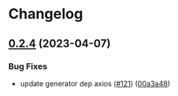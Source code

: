 # Changelog

## [0.2.4](https://github.com/marianfoo/ui5-cc-excelUpload/compare/generator-ui5-excelupload-v0.2.3...generator-ui5-excelupload-v0.2.4) (2023-04-07)


### Bug Fixes

* update generator dep axios ([#121](https://github.com/marianfoo/ui5-cc-excelUpload/issues/121)) ([00a3a48](https://github.com/marianfoo/ui5-cc-excelUpload/commit/00a3a48c9bd341fde061739a9d97bf73eb22cf27))
